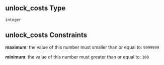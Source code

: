 ## unlock_costs Type

`integer`

## unlock_costs Constraints

**maximum**: the value of this number must smaller than or equal to: `9999999`

**minimum**: the value of this number must greater than or equal to: `100`
